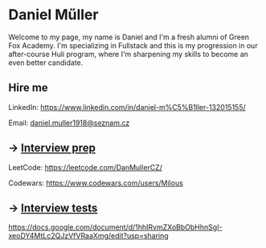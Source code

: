 # Daniel Műller

Welcome to my page, my name is Daniel and I'm a fresh alumni of Green Fox Academy. I'm specializing in Fullstack and this is my progression in our after-course Huli program, where I'm sharpening my skills to become an even better candidate.

## Hire me
LinkedIn: https://www.linkedin.com/in/daniel-m%C5%B1ller-132015155/

Email: daniel.muller1918@seznam.cz

## &rarr; [Interview prep](https://github.com/green-fox-academy/teaching-materials/tree/master/interview)
LeetCode: https://leetcode.com/DanMullerCZ/

Codewars: https://www.codewars.com/users/Milous

## &rarr; [Interview tests](https://github.com/green-fox-academy/teaching-materials/tree/master/project-phase/tech-interview-tests)
https://docs.google.com/document/d/1hhIRvmZXoBbObHhnSgI-xeoDY4MtLc2QJzVfVRaaXmg/edit?usp=sharing


